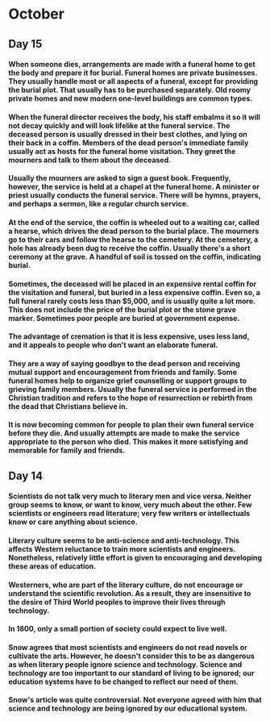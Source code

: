 # October

## Day 15
#### When someone dies, arrangements are made with a funeral home to get the body and prepare it for burial. Funeral homes are private businesses. They usually handle most or all aspects of a funeral, except for providing the burial plot. That usually has to be purchased separately. Old roomy private homes and new modern one-level buildings are common types.

#### When the funeral director receives the body, his staff embalms it so it will not decay quickly and will look lifelike at the funeral service. The deceased person is usually dressed in their best clothes, and lying on their back in a coffin. Members of the dead person's immediate family usually act as hosts for the funeral home visitation. They greet the mourners and talk to them about the deceased.

#### Usually the mourners are asked to sign a guest book. Frequently, however, the service is held at a chapel at the funeral home. A minister or priest usually conducts the funeral service. There will be hymns, prayers, and perhaps a sermon, like a regular church service. 

#### At the end of the service, the coffin is wheeled out to a waiting car, called a hearse, which drives the dead person to the burial place. The mourners go to their cars and follow the hearse to the cemetery. At the cemetery, a hole has already been dug to receive the coffin. Usually there's a short ceremony at the grave. A handful of soil is tossed on the coffin, indicating burial.

#### Sometimes, the deceased will be placed in an expensive rental coffin for the visitation and funeral, but buried in a less expensive coffin. Even so, a full funeral rarely costs less than $5,000, and is usually quite a lot more. This does not include the price of the burial plot or the stone grave marker. Sometimes poor people are buried at government expense.

#### The advantage of cremation is that it is less expensive, uses less land, and it appeals to people who don't want an elaborate funeral.

#### They are a way of saying goodbye to the dead person and receiving mutual support and encouragement from friends and family. Some funeral homes help to organize grief counselling or support groups to grieving family members. Usually the funeral service is performed in the Christian tradition and refers to the hope of resurrection or rebirth from the dead that Christians believe in.

#### It is now becoming common for people to plan their own funeral service before they die. And usually attempts are made to make the service appropriate to the person who died. This makes it more satisfying and memorable for family and friends.




## Day 14
#### Scientists do not talk very much to literary men and vice versa. Neither group seems to know, or want to know, very much about the other. Few scientists or engineers read literature; very few writers or intellectuals know or care anything about science.

#### Literary culture seems to be anti-science and anti-technology. This affects Western reluctance to train more scientists and engineers. Nonetheless, relatively little effort is given to encouraging and developing these areas of education.

#### Westerners, who are part of the literary culture, do not encourage or understand the scientific revolution. As a result, they are insensitive to the desire of Third World peoples to improve their lives through technology.

#### In 1800, only a small portion of society could expect to live well. 

#### Snow agrees that most scientists and engineers do not read novels or cultivate the arts. However, he doesn't consider this to be as dangerous as when literary people ignore science and technology. Science and technology are too important to our standard of living to be ignored; our education systems have to be changed to reflect our need of them.

#### Snow's article was quite controversial. Not everyone agreed with him that science and technology are being ignored by our educational system.
